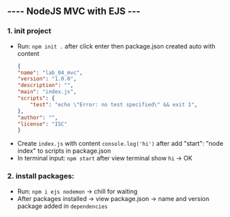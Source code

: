 ﻿## ---- NodeJS MVC with EJS --- 

### 1. init project
- Run: `npm init .` after click enter then package.json created auto with content
    ```json
    {
    "name": "lab_04_mvc",
    "version": "1.0.0",
    "description": "",
    "main": "index.js",
    "scripts": {
        "test": "echo \"Error: no test specified\" && exit 1",
    },
    "author": "",
    "license": "ISC"
    }
    ```
- Create `index.js` with content `console.log('hi')` after add "start": "node index" to scripts in package.json
- In terminal input: `npm start` after view terminal show `hi` -> OK

### 2. install packages:
- Run: `npm i ejs nodemon` -> chill for waiting
- After packages installed -> view package.json -> name and version package added in `dependencies`